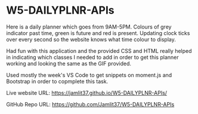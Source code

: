 # W5-DAILYPLNR-APIs
Here is a daily planner which goes from 9AM-5PM. Colours of grey indicator past time, green is future and red is present. Updating clock ticks over every second so the website knows what time colour to display. 

Had fun with this application and the provided CSS and HTML really helped in indicating which classes I needed to add in order to get this planner working and looking the same as the GIF provided. 

Used mostly the week's VS Code to get snippets on moment.js and Bootstrap in order to copmplete this task.

Live website URL: https://jamlit37.github.io/W5-DAILYPLNR-APIs/

GitHub Repo URL: https://github.com/Jamlit37/W5-DAILYPLNR-APIs